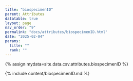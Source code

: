 ```yaml
---
title: "biospecimenID"
parent: Attributes
datatable: true
layout: page
nav_order: "9"
permalink: "docs/attributes/biospecimenID.html"
date: "2025-02-04"
params:
  title: ""
  rank: ""
---
```

{% assign mydata=site.data.csv.attributes.biospecimenID %} 

{% include content/biospecimenID.md %}
